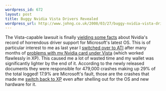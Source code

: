 ```yaml
--- 
wordpress_id: 672
layout: post
title: Buggy Nvidia Vista Drivers Revealed
wordpress_url: http://www.johng.co.uk/2008/03/27/buggy-nvidia-vista-drivers-revealed/
---
```

The Vista-capable lawsuit is finally <a href="http://arstechnica.com/news.ars/post/20080325-vista-capable-lawsuit-paints-picture-of-buggy-nvidia-drivers.html">yielding some facts</a> about Nvidia's record of horrendous driver support for Microsoft's latest OS. This is of particular interest to me as last year I <a href="http://www.johng.co.uk/2007/05/17/amd-ati-radeon-hd-2900-xt-notes/">switched over to ATI</a> after many months of <a href="http://www.johng.co.uk/2007/05/15/nvidia-geforce-7900gt-in-windows-vista-is-joke/">problems with my Nvidia card under Vista</a> (which worked flawlessly in XP). This caused me a lot of wasted time and my wallet was significantly lighter by the end of it. According to the newly released documents they were responsible for 479,000 crashes making up 29% of the total logged! 17.9% are Microsoft's fault, those are the crashes that made me <a href="http://www.johng.co.uk/2008/01/12/bye-bye-vista/">switch back to XP</a> even after shelling out for the OS and new hardware for it.
